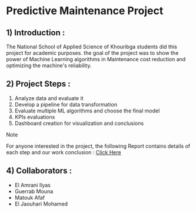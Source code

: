 # Predictive Maintenance Project

## 1) Introduction : 

The National School of Applied Science of Khouribga students did this project for academic purposes. the goal of the project was to show the power of Machine Learning algorithms in Maintenance cost reduction and optimizing the machine's reliability.

## 2) Project Steps :
1. Analyze data and evaluate it
2. Develop a pipeline for data transformation
3. Evaluate multiple ML algorithms and choose the final model
4. KPIs evaluations
5. Dashboard creation for visualization and conclusions

> [!NOTE]
> For anyone interested in the project, the following Report contains details of each step and our work conclusion : [Click Here]([https://github.com/ElJaouhariMohamed/GPI-Project/tree/main/rapport](https://github.com/ElJaouhariMohamed/GPI-Project/blob/main/rapport/Projet%20GPI_compressed.pdf)https://github.com/ElJaouhariMohamed/GPI-Project/blob/main/rapport/Projet%20GPI_compressed.pdf)

## 4) Collaborators :

- El Amrani Ilyas
- Guerrab Mouna
- Matouk Afaf
- El Jaouhari Mohamed

